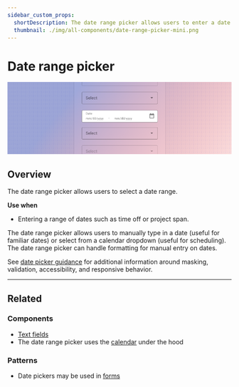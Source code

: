 ```yaml
---
sidebar_custom_props:
  shortDescription: The date range picker allows users to enter a date range.
  thumbnail: ./img/all-components/date-range-picker-mini.png
---
```


# Date range picker

<ComponentVisual storybookUrl="https://forge.tylerdev.io/main/?path=/docs/components-date-range-picker--docs">

![](./images/date-range-picker.png)

</ComponentVisual>

## Overview

The date range picker allows users to select a date range. 

**Use when**

- Entering a range of dates such as time off or project span. 

The date range picker allows users to manually type in a date (useful for familiar dates) or select from a calendar dropdown (useful for scheduling). The date range picker can handle formatting for manual entry on dates. 

See [date picker guidance](/components/date-and-time/date-picker) for additional information around masking, validation, accessibility, and responsive behavior. 

---

## Related 

### Components

- [Text fields](/components/fields/text-field)
- The date range picker uses the [calendar](/components/date-and-time/calendar) under the hood

### Patterns 

- Date pickers may be used in [forms](/patterns/forms)
